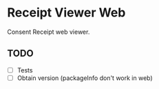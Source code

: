 # Receipt Viewer Web

Consent Receipt web viewer.

## TODO

- [ ] Tests
- [ ] Obtain version (packageInfo don't work in web)